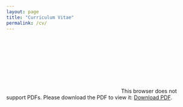 ```yaml
---
layout: page
title: "Curriculum Vitae"
permalink: /cv/
---
```


<object data="https://www.dropbox.com/s/wh9jmtlfrpqt6qs/Jaewon%20Yoo_CV_180607.pdf?dl=0" type="application/pdf" width="700px" height="700px">
    <embed src="https://www.dropbox.com/s/wh9jmtlfrpqt6qs/Jaewon%20Yoo_CV_180607.pdf?dl=0">
        This browser does not support PDFs. Please download the PDF to view it: <a href="https://www.dropbox.com/s/wh9jmtlfrpqt6qs/Jaewon%20Yoo_CV_180607.pdf?dl=0">Download PDF</a>.</p>
    </embed>
</object>
